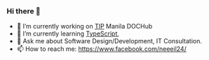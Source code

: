 ### Hi there 👋




- 🔭 I’m currently working on [TIP](https://www.tip.edu.ph/) Manila DOCHub
- 🌱 I’m currently learning [TypeScript](https://www.typescriptlang.org/),
- 💬 Ask me about Software Design/Development, IT Consultation.
- 📫 How to reach me: https://www.facebook.com/neeeil24/



